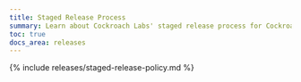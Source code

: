 ```yaml
---
title: Staged Release Process
summary: Learn about Cockroach Labs' staged release process for CockroachDB Cloud and Self-Hosted releases.
toc: true
docs_area: releases
---
```


{% include releases/staged-release-policy.md %}
